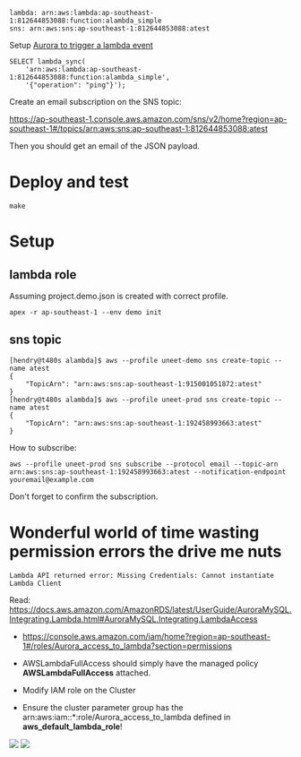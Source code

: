 	lambda: arn:aws:lambda:ap-southeast-1:812644853088:function:alambda_simple
	sns: arn:aws:sns:ap-southeast-1:812644853088:atest

Setup [Aurora to trigger a lambda event](https://docs.aws.amazon.com/AmazonRDS/latest/UserGuide/AuroraMySQL.Integrating.Lambda.html)

	SELECT lambda_sync(
		'arn:aws:lambda:ap-southeast-1:812644853088:function:alambda_simple',
		'{"operation": "ping"}');

Create an email subscription on the SNS topic:

https://ap-southeast-1.console.aws.amazon.com/sns/v2/home?region=ap-southeast-1#/topics/arn:aws:sns:ap-southeast-1:812644853088:atest

Then you should get an email of the JSON payload.

# Deploy and test

	make

# Setup

## lambda role

Assuming project.demo.json is created with correct profile.

	apex -r ap-southeast-1 --env demo init

## sns topic

	[hendry@t480s alambda]$ aws --profile uneet-demo sns create-topic --name atest
	{
		"TopicArn": "arn:aws:sns:ap-southeast-1:915001051872:atest"
	}
	[hendry@t480s alambda]$ aws --profile uneet-prod sns create-topic --name atest
	{
		"TopicArn": "arn:aws:sns:ap-southeast-1:192458993663:atest"
	}

How to subscribe:

	aws --profile uneet-prod sns subscribe --protocol email --topic-arn arn:aws:sns:ap-southeast-1:192458993663:atest --notification-endpoint youremail@example.com

Don't forget to confirm the subscription.

# Wonderful world of time wasting permission errors the drive me nuts

	Lambda API returned error: Missing Credentials: Cannot instantiate Lambda Client

Read: https://docs.aws.amazon.com/AmazonRDS/latest/UserGuide/AuroraMySQL.Integrating.Lambda.html#AuroraMySQL.Integrating.LambdaAccess

* https://console.aws.amazon.com/iam/home?region=ap-southeast-1#/roles/Aurora_access_to_lambda?section=permissions

* AWSLambdaFullAccess should simply have the managed policy **AWSLambdaFullAccess** attached.
* Modify IAM role on the Cluster
* Ensure the cluster parameter group has the arn:aws:iam::\*:role/Aurora_access_to_lambda defined in **aws_default_lambda_role**!

<img src=https://s.natalian.org/2018-05-11/lambda-aurora.png>
<img src=https://s.natalian.org/2018-05-11/1526021466_2558x1406.png>
